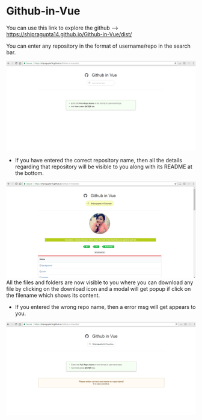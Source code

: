 # Github-in-Vue

You can use this link to explore the github --> https://shipragupta14.github.io/Github-in-Vue/dist/ 

You can enter any repository in the format of username/repo in the search bar.

![Figure 1](/screenshots/s1.png)

* If you have entered the correct repository name, then all the details regarding that repository will be visible to you along with its README at the bottom.

![Figure 2](/screenshots/s2.png)
All the files and folders are now visible to you where you can download any file by clicking on the download icon and a modal will get popup if click on the filename which shows its content.

* If you entered the wrong repo name, then a error msg will get appears to you.

![Figure 3](/screenshots/s3.png)

